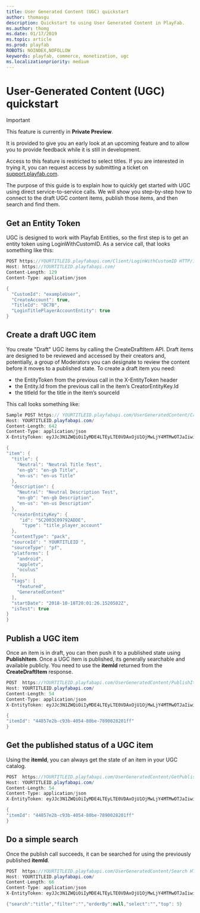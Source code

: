 ```yaml
---
title: User Generated Content (UGC) quickstart
author: thomasgu
description: Quickstart to using User Generated Content in PlayFab.
ms.author: thomg
ms.date: 01/17/2019
ms.topic: article
ms.prod: playfab
ROBOTS: NOINDEX,NOFOLLOW
keywords: playfab, commerce, monetization, ugc
ms.localizationpriority: medium
---
```


# User-Generated Content (UGC) quickstart

> [!IMPORTANT]
> This feature is currently in **Private Preview**.  
>
> It is provided to give you an early look at an upcoming feature and to allow you to provide feedback while it is still in development.  
>
> Access to this feature is restricted to select titles. If you are interested in trying it, you can request access by submitting a ticket on [support.playfab.com](https://support.playfab.com/hc/en-us/requests/new).

The purpose of this guide is to explain how to quickly get started with UGC using direct service-to-service calls. We will show you step-by-step how to connect to the draft UGC content items, publish those items, and then search and find them.

## Get an Entity Token

UGC is designed to work with Playfab Entities, so the first step is to get an entity token using LoginWithCustomID. As a service call, that looks something like this:

```csharp
POST https://YOURTITLEID.playfabapi.com/Client/LoginWithCustomID HTTP/1.1
Host: https://YOURTITLEID.playfabapi.com/
Content-Length: 129
Content-Type: application/json

{
  "CustomId": "exampleUser",
  "CreateAccount": true,
  "TitleId": "DC7B",
  "LoginTitlePlayerAccountEntity": true
}
```

## Create a draft UGC item

You create "Draft" UGC items by calling the CreateDraftItem API. Draft items are designed to be reviewed and accessed by their creators and, potentially, a group of Moderators you can designate to review the content before it moves to a published state. To create a draft item you need:

- the EntityToken from the previous call in the X-EntityToken header
- the Entity.Id from the previous call in the item’s CreatorEntityKey.Id
- the titleId for the title in the item’s sourceId

This call looks something like:

```csharp
Sample POST https:// YOURTITLEID.playfabapi.com/UserGeneratedContent/CreateDraftItem HTTP/1.1
Host: YOURTITLEID.playfabapi.com/
Content-Length: 642
Content-Type: application/json
X-EntityToken: eyJJc3N1ZWQiOiIyMDE4LTEyLTE0VDAxOjU1OjMwLjY4MTMwOTJaIiwiRXhwaXJlcyI6IjIwMTgtMTItMTVUMDE6NTU6MzAuNjgxMzA5MloiLCJIaW50IjoiNDVGNUFFQkQ4Njg2Rjg4MiIsIlNpZ25hdHVyZSI6InRWTm5STXN5VlBUR25HenJGSHJ1dHdyNU9QWGpUQ2ZWUlhySlZaYWJKV1U9IiwiRW50aXR5Q2hhaW4iOiJ0aXRsZV9wbGF5ZXJfYWNjb3VudCE1NDk1NDhGQkQzNTZEOUUvRDJBQy9BRjdENEJBNENBREZFRjI1LzVDMjAwM0MwOTc5MkFEREUvIiwiRW50aXR5SWQiOiI1QzIwMDNDMDk3OTJBRERFIiwiRW50aXR5VHlwZSI6InRpdGxlX3BsYXllcl9hY2NvdW50In0=

{
"item": {
  "title": {
    "Neutral": "Neutral Title Test",
    "en-gb": "en-gb Title",
    "en-us": "en-us Title"
  },
  "description": {
    "Neutral": "Neutral Description Test",
    "en-gb": "en-gb Description",
    "en-us": "en-us Description"
  },
  "creatorEntityKey": {
     "id": "5C2003C09792ADDE",
      "type": "title_player_account"
  },
  "contentType": "pack",
  "sourceId": " YOURTITLEID ",
  "sourceType": "pf",
  "platforms": [
    "android",
    "appletv",
    "oculus"
  ],
  "tags": [
    "featured",
    "GeneratedContent"
  ],
  "startDate": "2018-10-18T20:01:26.1520582Z",
  "isTest": true
}
}
```

## Publish a UGC item

Once an item is in draft, you can then push it to a published state using **PublishItem**. Once a UGC item is published, its generally searchable and available publicly. You need to use the **itemId** returned from the **CreateDraftItem** response.

```csharp
POST  https://YOURTITLEID.playfabapi.com/UserGeneratedContent/PublishItem HTTP/1.1
Host: YOURTITLEID.playfabapi.com/
Content-Length: 54
Content-Type: application/json
X-EntityToken: eyJJc3N1ZWQiOiIyMDE4LTEyLTE0VDAxOjU1OjMwLjY4MTMwOTJaIiwiRXhwaXJlcyI6IjIwMTgtMTItMTVUMDE6NTU6MzAuNjgxMzA5MloiLCJIaW50IjoiNDVGNUFFQkQ4Njg2Rjg4MiIsIlNpZ25hdHVyZSI6InRWTm5STXN5VlBUR25HenJGSHJ1dHdyNU9QWGpUQ2ZWUlhySlZaYWJKV1U9IiwiRW50aXR5Q2hhaW4iOiJ0aXRsZV9wbGF5ZXJfYWNjb3VudCE1NDk1NDhGQkQzNTZEOUUvRDJBQy9BRjdENEJBNENBREZFRjI1LzVDMjAwM0MwOTc5MkFEREUvIiwiRW50aXR5SWQiOiI1QzIwMDNDMDk3OTJBRERFIiwiRW50aXR5VHlwZSI6InRpdGxlX3BsYXllcl9hY2NvdW50In0=

{
"itemId": "44857e2b-c93b-4054-80be-7890028201ff"
}
```

## Get the published status of a UGC item

Using the **itemId**, you can always get the state of an item in your UGC catalog.

```csharp
POST  https://YOURTITLEID.playfabapi.com/UserGeneratedContent/GetPublishStatus HTTP/1.1
Host: YOURTITLEID.playfabapi.com/
Content-Length: 54
Content-Type: application/json
X-EntityToken: eyJJc3N1ZWQiOiIyMDE4LTEyLTE0VDAxOjU1OjMwLjY4MTMwOTJaIiwiRXhwaXJlcyI6IjIwMTgtMTItMTVUMDE6NTU6MzAuNjgxMzA5MloiLCJIaW50IjoiNDVGNUFFQkQ4Njg2Rjg4MiIsIlNpZ25hdHVyZSI6InRWTm5STXN5VlBUR25HenJGSHJ1dHdyNU9QWGpUQ2ZWUlhySlZaYWJKV1U9IiwiRW50aXR5Q2hhaW4iOiJ0aXRsZV9wbGF5ZXJfYWNjb3VudCE1NDk1NDhGQkQzNTZEOUUvRDJBQy9BRjdENEJBNENBREZFRjI1LzVDMjAwM0MwOTc5MkFEREUvIiwiRW50aXR5SWQiOiI1QzIwMDNDMDk3OTJBRERFIiwiRW50aXR5VHlwZSI6InRpdGxlX3BsYXllcl9hY2NvdW50In0=

{
"itemId": "44857e2b-c93b-4054-80be-7890028201ff"
}
```

## Do a simple search

Once the publish call succeeds, it can be searched for using the previously published **itemId**.

```csharp
POST  https://YOURTITLEID.playfabapi.com/UserGeneratedContent/Search HTTP/1.1
Host: YOURTITLEID.playfabapi.com/
Content-Length: 66
Content-Type: application/json
X-EntityToken: eyJJc3N1ZWQiOiIyMDE4LTEyLTE0VDAxOjU1OjMwLjY4MTMwOTJaIiwiRXhwaXJlcyI6IjIwMTgtMTItMTVUMDE6NTU6MzAuNjgxMzA5MloiLCJIaW50IjoiNDVGNUFFQkQ4Njg2Rjg4MiIsIlNpZ25hdHVyZSI6InRWTm5STXN5VlBUR25HenJGSHJ1dHdyNU9QWGpUQ2ZWUlhySlZaYWJKV1U9IiwiRW50aXR5Q2hhaW4iOiJ0aXRsZV9wbGF5ZXJfYWNjb3VudCE1NDk1NDhGQkQzNTZEOUUvRDJBQy9BRjdENEJBNENBREZFRjI1LzVDMjAwM0MwOTc5MkFEREUvIiwiRW50aXR5SWQiOiI1QzIwMDNDMDk3OTJBRERFIiwiRW50aXR5VHlwZSI6InRpdGxlX3BsYXllcl9hY2NvdW50In0=

{"search":"title","filter":"","orderBy":null,"select":"","top": 5}
```
